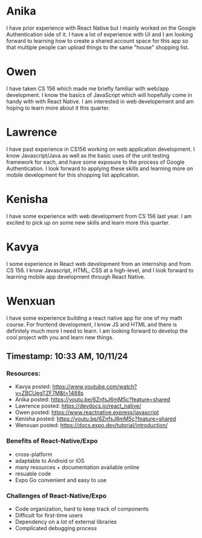 # Anika #
I have prior experience with React Native but I mainly worked on the Google Authentication side of it. I have a lot of experience with UI and I am looking forward to learning how to create a shared account space for this app so that multiple people can upload things to the same "house" shopping list.

# Owen #
I have taken CS 156 which made me briefly familiar with web/app development. I know the basics of JavaScript which will hopefully come in handy with with React Native. I am interested in web developement and am hoping to learn more about it this quarter.

# Lawrence #
I have past experience in CS156 working on web application development. I know Javascript/Java as well as the basic uses of the unit testing framework for each, and have some exposure to the process of Google Authentication. I look forward to applying these skills and learning more on mobile development for this shopping list application.


# Kenisha #
I have some experience with web development from CS 156 last year. I am excited to pick up on some new skills and learn more this quarter.

# Kavya #
I some experience in React web development from an internship and from CS 156. I know Javascript, HTML, CSS at a high-level, and I look forward to learning mobile app development through React Native.

# Wenxuan #
I have some experience building a react native app for one of my math course. For frontend development, I know JS and HTML and there is definitely much more I need to learn. I am looking forward to develop the cool project with you and learn new things.



## Timestamp: 10:33 AM, 10/11/24
### Resources:
- Kavya posted: https://www.youtube.com/watch?v=ZBCUegTZF7M&t=1488s
- Anika posted: https://youtu.be/6ZnfsJ6mM5c?feature=shared
- Lawrence posted: https://devdocs.io/react_native/
- Owen posted: https://www.reactnative.express/javascript
- Kenisha posted: https://youtu.be/6ZnfsJ6mM5c?feature=shared
- Wenxuan posted: https://docs.expo.dev/tutorial/introduction/

### Benefits of React-Native/Expo
- cross-platform
- adaptable to Android or iOS
- many resources + documentation available online
- resuable code
- Expo Go convenient and easy to use

### Challenges of React-Native/Expo
- Code organization, hard to keep track of components
- Difficult for first-time users
- Dependency on a lot of external libraries
- Complicated debugging process
